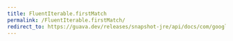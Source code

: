 ```yaml
---
title: FluentIterable.firstMatch
permalink: /FluentIterable.firstMatch/
redirect_to: https://guava.dev/releases/snapshot-jre/api/docs/com/google/common/collect/FluentIterable.html#firstMatch-com.google.common.base.Predicate-
---
```

